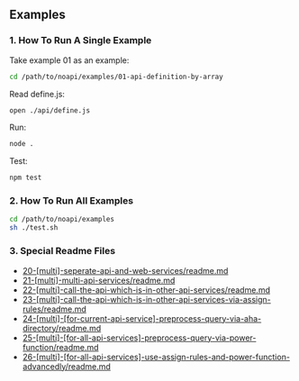 
## Examples

### 1. How To Run A Single Example

Take example 01 as an example:

```sh
cd /path/to/noapi/examples/01-api-definition-by-array
```

Read define.js:
```sh
open ./api/define.js
```

Run:
```sh
node .
```

Test:
```sh
npm test
```



### 2. How To Run All Examples


```sh
cd /path/to/noapi/examples
sh ./test.sh
```



### 3. Special Readme Files

* [20-[multi]-seperate-api-and-web-services/readme.md](./20-[multi]-seperate-api-and-web-services/readme.md)
* [21-[multi]-multi-api-services/readme.md](./21-[multi]-multi-api-services/readme.md)
* [22-[multi]-call-the-api-which-is-in-other-api-services/readme.md](./22-[multi]-call-the-api-which-is-in-other-api-services/readme.md)
* [23-[multi]-call-the-api-which-is-in-other-api-services-via-assign-rules/readme.md](./23-[multi]-call-the-api-which-is-in-other-api-services-via-assign-rules/readme.md)
* [24-[multi]-[for-current-api-service]-preprocess-query-via-aha-directory/readme.md](./24-[multi]-[for-current-api-service]-preprocess-query-via-aha-directory/readme.md)
* [25-[multi]-[for-all-api-services]-preprocess-query-via-power-function/readme.md](./25-[multi]-[for-all-api-services]-preprocess-query-via-power-function/readme.md)
* [26-[multi]-[for-all-api-services]-use-assign-rules-and-power-function-advancedly/readme.md](./26-[multi]-[for-all-api-services]-use-assign-rules-and-power-function-advancedly/readme.md)
